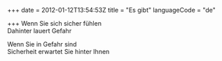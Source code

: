 +++
date = 2012-01-12T13:54:53Z
title = "Es gibt"
languageCode = "de"

+++ 
Wenn Sie sich sicher fühlen   
Dahinter lauert Gefahr   
   
Wenn Sie in Gefahr sind   
Sicherheit erwartet Sie hinter Ihnen  